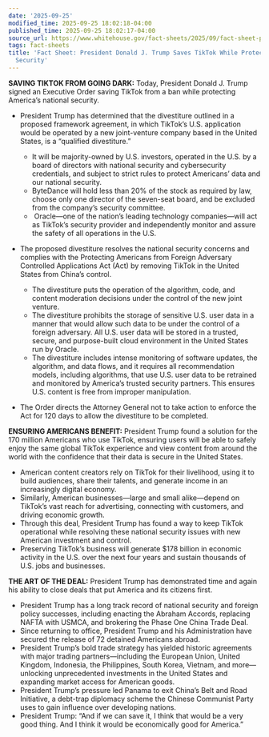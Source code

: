 ```yaml
---
date: '2025-09-25'
modified_time: 2025-09-25 18:02:18-04:00
published_time: 2025-09-25 18:02:17-04:00
source_url: https://www.whitehouse.gov/fact-sheets/2025/09/fact-sheet-president-donald-j-trump-saves-tiktok-while-protecting-national-security/
tags: fact-sheets
title: 'Fact Sheet: President Donald J. Trump Saves TikTok While Protecting National
  Security'
---
```

 
**SAVING TIKTOK FROM GOING DARK:** Today, President Donald J. Trump
signed an Executive Order saving TikTok from a ban while protecting
America’s national security.

-   President Trump has determined that the divestiture outlined in a
    proposed framework agreement, in which TikTok’s U.S. application
    would be operated by a new joint-venture company based in the United
    States, is a “qualified divestiture.”
    -   It will be majority-owned by U.S. investors, operated in the
        U.S. by a board of directors with national security and
        cybersecurity credentials, and subject to strict rules to
        protect Americans’ data and our national security.

    <!-- -->

    -   ByteDance will hold less than 20% of the stock as required by
        law, choose only one director of the seven-seat board, and be
        excluded from the company’s security committee.

    <!-- -->

    -    Oracle—one of the nation’s leading technology companies—will
        act as TikTok’s security provider and independently monitor and
        assure the safety of all operations in the U.S.
-   The proposed divestiture resolves the national security concerns and
    complies with the Protecting Americans from Foreign Adversary
    Controlled Applications Act (Act) by removing TikTok in the United
    States from China’s control.
    -   The divestiture puts the operation of the algorithm, code, and
        content moderation decisions under the control of the new joint
        venture.

    <!-- -->

    -   The divestiture prohibits the storage of sensitive U.S. user
        data in a manner that would allow such data to be under the
        control of a foreign adversary. All U.S. user data will be
        stored in a trusted, secure, and purpose-built cloud environment
        in the United States run by Oracle.

    <!-- -->

    -   The divestiture includes intense monitoring of software updates,
        the algorithm, and data flows, and it requires all
        recommendation models, including algorithms, that use U.S. user
        data to be retrained and monitored by America’s trusted security
        partners. This ensures U.S. content is free from improper
        manipulation.
-   The Order directs the Attorney General not to take action to enforce
    the Act for 120 days to allow the divestiture to be completed. 

**ENSURING AMERICANS BENEFIT:** President Trump found a solution for the
170 million Americans who use TikTok, ensuring users will be able to
safely enjoy the same global TikTok experience and view content from
around the world with the confidence that their data is secure in the
United States.

-   American content creators rely on TikTok for their livelihood, using
    it to build audiences, share their talents, and generate income in
    an increasingly digital economy.
-   Similarly, American businesses—large and small alike—depend on
    TikTok’s vast reach for advertising, connecting with customers, and
    driving economic growth.
-   Through this deal, President Trump has found a way to keep TikTok
    operational while resolving these national security issues with new
    American investment and control.
-   Preserving TikTok’s business will generate $178 billion in economic
    activity in the U.S. over the next four years and sustain thousands
    of U.S. jobs and businesses.

**THE ART OF THE DEAL:** President Trump has demonstrated time and again
his ability to close deals that put America and its citizens first.

-   President Trump has a long track record of national security and
    foreign policy successes, including enacting the Abraham Accords,
    replacing NAFTA with USMCA, and brokering the Phase One China Trade
    Deal.
-   Since returning to office, President Trump and his Administration
    have secured the release of 72 detained Americans abroad.
-   President Trump’s bold trade strategy has yielded historic
    agreements with major trading partners—including the European Union,
    United Kingdom, Indonesia, the Philippines, South Korea, Vietnam,
    and more—unlocking unprecedented investments in the United States
    and expanding market access for American goods.
-   President Trump’s pressure led Panama to exit China’s Belt and Road
    Initiative, a debt-trap diplomacy scheme the Chinese Communist Party
    uses to gain influence over developing nations.
-   President Trump: “And if we can save it, I think that would be a
    very good thing. And I think it would be economically good for
    America.”
